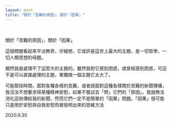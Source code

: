 ```yaml
---
layout: post
title: "關於「苦難的原因」，關於「因果」"
---
```


  
&nbsp;
&nbsp;


關於「苦難的原因」，關於「因果」

這個標題看起來平淡無奇，仔細想，它或許是這世上最大的主題，是一切哲學，一切人類思想的母題。

顯然我是處理不了這麼大的主題的。雖然我對它感到困惑，或曾經感到困惑，可這不是可以直接處理的主題，單獨做一個主題它太大了。

可能那段時間，面對各種各樣的苦難，或者說面對這種各樣關於苦難的新聞傳播，我沒法不想要求得某種精神安慰，如果不嘗試去「問」它們的「原因」，我就無法消化這些傳給我的新聞。然而它們一定不是簡單的「因果」問題。「因果」很可能只是用於安慰與自我安慰而被發明出來的思維方法

2020.9.30